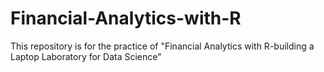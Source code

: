 # Financial-Analytics-with-R
This repository is for the practice of "Financial Analytics with R-building a Laptop Laboratory for Data Science"
